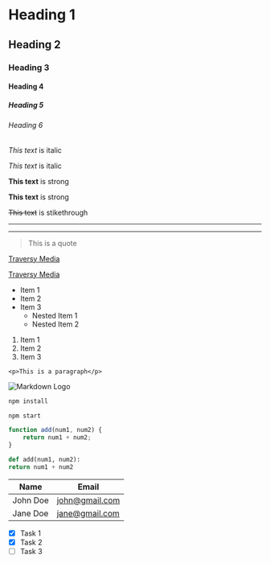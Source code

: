 <!-- Heading -->
# Heading 1
## Heading 2
### Heading 3
#### Heading 4
##### Heading 5
###### Heading 6

<!-- Italics  -->
*This text* is italic

_This text_ is italic

<!-- Strong -->
**This text** is strong

__This text__ is strong

<!-- Strikethrough -->
~~This text~~ is stikethrough

<!-- Horizontal Rule -->

---
___

<!-- Blockquote -->
> This is a quote

<!-- Links -->
[Traversy Media](http://www.traversymedia.com)

[Traversy Media](http://www.traversymedia.com "Traversy Media")
<!-- In this one the title is displayed -->

<!-- UL -->
* Item 1
* Item 2
* Item 3
  * Nested Item 1
  * Nested Item 2
  
<!-- OL -->
1. Item 1
2. Item 2
3. Item 3

<!-- Inline Code Block -->
`<p>This is a paragraph</p>`

![Markdown Logo](https://markdown-here.com/img/icon256.png)

<!-- Github Markdown -->

<!-- Code Blocks -->
```bash
npm install

npm start
```

```javascript
function add(num1, num2) {
    return num1 + num2;
}
```

```python
def add(num1, num2):
return num1 + num2
```

<!-- Tables -->
| Name     | Email           |
|-------   |-------          |
| John Doe | john@gmail.com  |
| Jane Doe | jane@gmail.com  |

<!-- Task List -->
* [x] Task 1
* [x] Task 2
* [ ] Task 3